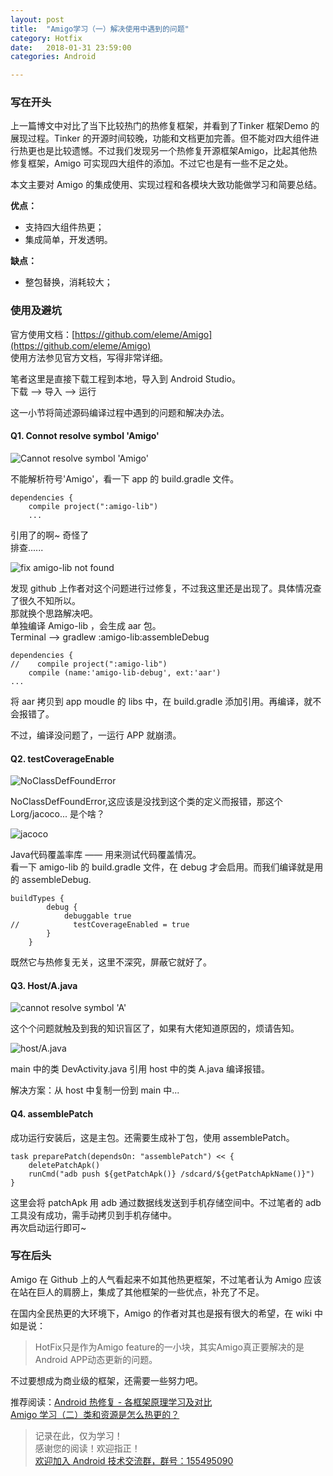 ```yaml
---
layout: post
title:  "Amigo学习（一）解决使用中遇到的问题"
category: Hotfix
date:   2018-01-31 23:59:00
categories: Android

---
```



### **写在开头**

上一篇博文中对比了当下比较热门的热修复框架，并看到了Tinker 框架Demo 的展现过程。Tinker 的开源时间较晚，功能和文档更加完善。但不能对四大组件进行热更也是比较遗憾。不过我们发现另一个热修复开源框架Amigo，比起其他热修复框架，Amigo 可实现四大组件的添加。不过它也是有一些不足之处。

本文主要对 Amigo 的集成使用、实现过程和各模块大致功能做学习和简要总结。

**优点：**

- 支持四大组件热更；
- 集成简单，开发透明。

**缺点：**

- 整包替换，消耗较大；

### **使用及避坑**

官方使用文档：[https://github.com/eleme/Amigo](https://github.com/eleme/Amigo)  
使用方法参见官方文档，写得非常详细。

笔者这里是直接下载工程到本地，导入到 Android Studio。  
下载 --> 导入 --> 运行

这一小节将简述源码编译过程中遇到的问题和解决办法。

#### **Q1. Connot resolve symbol 'Amigo'**

![Cannot resolve symbol 'Amigo'](http://upload-images.jianshu.io/upload_images/4105122-fd866b74004e6fb8?imageMogr2/auto-orient/strip%7CimageView2/2/w/1240)

不能解析符号'Amigo'，看一下 app 的 build.gradle 文件。  

```
dependencies {
    compile project(":amigo-lib")
    ...
```

引用了的啊~ 奇怪了  
排查......  

![fix amigo-lib not found](http://upload-images.jianshu.io/upload_images/4105122-55871ae8a3dea072?imageMogr2/auto-orient/strip%7CimageView2/2/w/1240)

发现 github 上作者对这个问题进行过修复，不过我这里还是出现了。具体情况查了很久不知所以。  
那就换个思路解决吧。  
单独编译 Amigo-lib ，会生成 aar 包。  
Terminal --> gradlew :amigo-lib:assembleDebug

```
dependencies {
//    compile project(":amigo-lib")
    compile (name:'amigo-lib-debug', ext:'aar')
...
```

将 aar 拷贝到 app moudle 的 libs 中，在 build.gradle 添加引用。再编译，就不会报错了。

不过，编译没问题了，一运行 APP 就崩溃。

#### **Q2. testCoverageEnable**

![NoClassDefFoundError](http://upload-images.jianshu.io/upload_images/4105122-71a25288948ac8c1?imageMogr2/auto-orient/strip%7CimageView2/2/w/1240)

NoClassDefFoundError,这应该是没找到这个类的定义而报错，那这个 Lorg/jacoco... 是个啥？  

![jacoco](http://upload-images.jianshu.io/upload_images/4105122-ccfd97f70fd33aa4?imageMogr2/auto-orient/strip%7CimageView2/2/w/1240)

Java代码覆盖率库 —— 用来测试代码覆盖情况。  
看一下 amigo-lib 的 build.gradle 文件，在 debug 才会启用。而我们编译就是用的 assembleDebug.

```
buildTypes {
        debug {
            debuggable true
//            testCoverageEnabled = true
        }
    }
```

既然它与热修复无关，这里不深究，屏蔽它就好了。

#### **Q3. Host/A.java**

![cannot resolve symbol 'A'](http://upload-images.jianshu.io/upload_images/4105122-ed7ea40b163ad47e?imageMogr2/auto-orient/strip%7CimageView2/2/w/1240)

这个个问题就触及到我的知识盲区了，如果有大佬知道原因的，烦请告知。  

![host/A.java](http://upload-images.jianshu.io/upload_images/4105122-57c73a9afc74b397?imageMogr2/auto-orient/strip%7CimageView2/2/w/1240)

main 中的类 DevActivity.java 引用 host 中的类 A.java 编译报错。

解决方案：从 host 中复制一份到 main 中...

#### **Q4. assemblePatch**

成功运行安装后，这是主包。还需要生成补丁包，使用 assemblePatch。  

```
task preparePatch(dependsOn: "assemblePatch") << {
    deletePatchApk()
    runCmd("adb push ${getPatchApk()} /sdcard/${getPatchApkName()}")
}
```

这里会将 patchApk 用 adb 通过数据线发送到手机存储空间中。不过笔者的 adb 工具没有成功，需手动拷贝到手机存储中。  
再次启动运行即可~

### **写在后头**

Amigo 在 Github 上的人气看起来不如其他热更框架，不过笔者认为 Amigo 应该在站在巨人的肩膀上，集成了其他框架的一些优点，补充了不足。  

在国内全民热更的大环境下，Amigo 的作者对其也是报有很大的希望，在 wiki 中如是说：

> HotFix只是作为Amigo feature的一小块，其实Amigo真正要解决的是Android APP动态更新的问题。
 
不过要想成为商业级的框架，还需要一些努力吧。

推荐阅读：[Android 热修复 - 各框架原理学习及对比](https://www.jianshu.com/p/2eae8a69eb27)  
[Amigo 学习（二）类和资源是怎么热更的？](https://www.jianshu.com/p/813e36b321f8)  

>记录在此，仅为学习！  
感谢您的阅读！欢迎指正！  
[欢迎加入 Android 技术交流群，群号：155495090](https://jq.qq.com/?_wv=1027&k=5hr8OKj)
